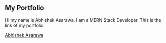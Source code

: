 ## My Portfolio

Hi my name is Abhishek Asarawa. I am a MERN Stack Developer. This is the link of my portfolio.

[Abhishek Asarawa]()
